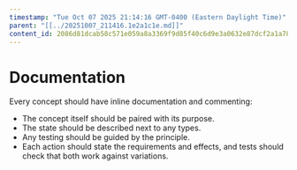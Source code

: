 ```yaml
---
timestamp: "Tue Oct 07 2025 21:14:16 GMT-0400 (Eastern Daylight Time)"
parent: "[[../20251007_211416.1e2a1c1e.md]]"
content_id: 2086d81dcab58c571e059a8a3369f9d85f40c6d9e3a0632e87dcf2a1a784757b
---
```


# Documentation

Every concept should have inline documentation and commenting:

- The concept itself should be paired with its purpose.
- The state should be described next to any types.
- Any testing should be guided by the principle.
- Each action should state the requirements and effects, and tests should check
  that both work against variations.
